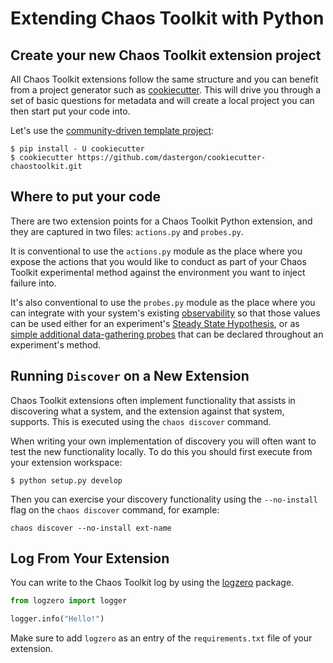 # Extending Chaos Toolkit with Python

## Create your new Chaos Toolkit extension project

All Chaos Toolkit extensions follow the same structure and you can benefit from
a project generator such as [cookiecutter][]. This will drive you through a set
of basic questions for metadata and will create a local project you can then
start put your code into.

[cookiecutter]: https://github.com/audreyr/cookiecutter

Let's use the [community-driven template project][tpl]:

[tpl]: https://github.com/dastergon/cookiecutter-chaostoolkit

```console
$ pip install - U cookiecutter
$ cookiecutter https://github.com/dastergon/cookiecutter-chaostoolkit.git
```

## Where to put your code

There are two extension points for a Chaos Toolkit Python extension, and they
are captured in two files: `actions.py` and `probes.py`.

It is conventional to use the `actions.py` module as the place where you expose
the actions that you would like to conduct as part of your Chaos Toolkit
experimental method against the environment you want to inject failure into.

It's also conventional to use the `probes.py` module as the place where you can
integrate with your system's existing
[observability](https://www.infoq.com/articles/charity-majors-observability-failure)
so that those values can be used either for an experiment's
[Steady State Hypothesis][hypothesis], or as
[simple additional data-gathering probes][simple-probe] that can be declared
throughout an experiment's method.

[hypothesis]: ../api/experiment.md#steady-state-probe-tolerance
[simple-probe]: ../api/experiment.md#probe

## Running `Discover` on a New Extension

Chaos Toolkit extensions often implement functionality that assists in 
discovering what a system, and the extension against that system, supports. This
is executed using the `chaos discover` command.

When writing your own implementation of discovery you will often want to test 
the new functionality locally. To do this you should first execute from your 
extension workspace:

`$ python setup.py develop`

Then you can exercise your discovery functionality using the `--no-install` flag
 on the `chaos discover` command, for example:

`chaos discover --no-install ext-name`

## Log From Your Extension

You can write to the Chaos Toolkit log by using the [logzero][] package.

[logzero]: https://logzero.readthedocs.io/en/latest/

```python
from logzero import logger

logger.info("Hello!")
```

Make sure to add `logzero` as an entry of the `requirements.txt` file of your
extension.
